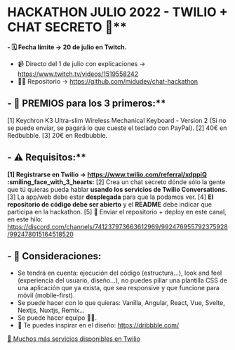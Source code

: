 # HACKATHON JULIO 2022 - TWILIO + CHAT SECRETO :rocket:**

**- 🗓️ Fecha límite -> 20 de julio en Twitch.**
- 📹 Directo del 1 de julio con explicaciones -> https://www.twitch.tv/videos/1519558242
- 👨‍💻 Repositorio -> https://github.com/midudev/chat-hackathon

## - 🎁 PREMIOS para los 3 primeros:**

[1] Keychron K3 Ultra-slim Wireless Mechanical Keyboard - Version 2 (Si no se puede enviar, se pagará lo que cueste el teclado con PayPal).
[2] 40€ en Redbubble.
[3] 20€ en Redbubble.

## - ⚠️ Requisitos:**

**[1] Registrarse en Twilio -> https://www.twilio.com/referral/xdppiQ :smiling_face_with_3_hearts:**
[2] Crea un chat secreto dónde sólo la gente que tú quieras pueda hablar **usando los servicios de Twilio Conversations.**
[3] La app/web debe estar **desplegada** para que la podamos ver.
[4] **El repositorio de código debe ser abierto** y el **README** debe indicar que participa en la hackathon.
[5] :date: Enviar el repositorio + deploy en este canal, en este hilo: https://discord.com/channels/741237973663612969/992476955792375928/992478015164518520

## - 👀 Consideraciones:
- Se tendrá en cuenta: ejecución del código (estructura...), look and feel (experiencia del usuario, diseño...), no puedes pillar una plantilla CSS de una aplicación que ya exista, que sea responsive y que funcione para móvil (mobile-first).
- Se puede hacer con lo que quieras: Vanilla, Angular, React, Vue, Svelte, Nextjs, Nuxtjs, Remix... 
- Se puede hacer equipo :partying_face::partying_face:.
- 💅 Te puedes inspirar en el diseño: https://dribbble.com/

[🐙 Muchos más servicios disponibles en Twilio](https://www.twilio.com/referral/xdppiQ)
